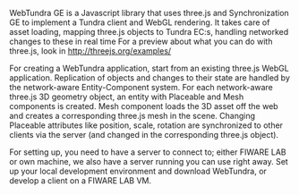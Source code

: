 WebTundra GE is a Javascript library that uses three.js and
Synchronization GE to implement a Tundra client and WebGL rendering. It
takes care of asset loading, mapping three.js objects to Tundra EC:s,
handling networked changes to these in real time For a preview about
what you can do with three.js, look in http://threejs.org/examples/

For creating a WebTundra application, start from an existing three.js
WebGL application. Replication of objects and changes to their state are
handled by the network-aware Entity-Component system. For each
network-aware three.js 3D geometry object, an entity with Placeable and
Mesh components is created. Mesh component loads the 3D asset off the
web and creates a corresponding three.js mesh in the scene. Changing
Placeable attributes like position, scale, rotation are synchronized to
other clients via the server (and changed in the corresponding three.js
object).

For setting up, you need to have a server to connect to; either FIWARE LAB
or own machine, we also have a server running you can use right away.
Set up your local development environment and download WebTundra, or
develop a client on a FIWARE LAB VM.
